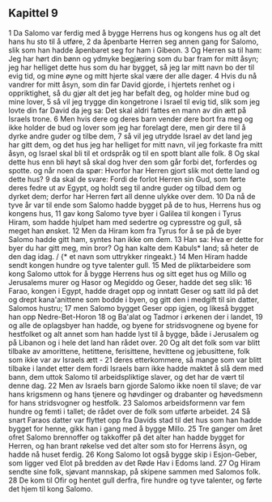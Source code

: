 ## Kapittel 9

1 Da Salomo var ferdig med å bygge Herrens hus og kongens hus og alt det hans hu sto til å utføre,
2 da åpenbarte Herren seg annen gang for Salomo, slik som han hadde åpenbaret seg for ham i Gibeon.
3 Og Herren sa til ham: Jeg har hørt din bønn og ydmyke begjæring som du bar fram for mitt åsyn; jeg har helliget dette hus som du har bygget, så jeg lar mitt navn bo der til evig tid, og mine øyne og mitt hjerte skal være der alle dager.
4 Hvis du nå vandrer for mitt åsyn, som din far David gjorde, i hjertets renhet og i oppriktighet, så du gjør alt det jeg har befalt deg, og holder mine bud og mine lover,
5 så vil jeg trygge din kongetrone i Israel til evig tid, slik som jeg lovte din far David da jeg sa: Det skal aldri fattes en mann av din ætt på Israels trone.
6 Men hvis dere og deres barn vender dere bort fra meg og ikke holder de bud og lover som jeg har forelagt dere, men gir dere til å dyrke andre guder og tilbe dem,
7 så vil jeg utrydde Israel av det land jeg har gitt dem, og det hus jeg har helliget for mitt navn, vil jeg forkaste fra mitt åsyn, og Israel skal bli til et ordspråk og til en spott blant alle folk.
8 Og skal dette hus enn bli høyt så skal dog hver den som går forbi det, forferdes og spotte. og når noen da spør: Hvorfor har Herren gjort slik mot dette land og dette hus?
9 da skal de svare: Fordi de forlot Herren sin Gud, som førte deres fedre ut av Egypt, og holdt seg til andre guder og tilbad dem og dyrket dem; derfor har Herren ført all denne ulykke over dem.
10 Da nå de tyve år var til ende som Salomo hadde bygget på de to hus, Herrens hus og kongens hus,
11 gav kong Salomo tyve byer i Galilea til kongen i Tyrus Hiram, som hadde hjulpet ham med sedertre og cypresstre og gull, så meget han ønsket.
12 Men da Hiram kom fra Tyrus for å se på de byer Salomo hadde gitt ham, syntes han ikke om dem.
13 Han sa: Hva er dette for byer du har gitt meg, min bror? Og han kalte dem Kabuls* land; så heter de den dag idag. / {* et navn som uttrykker ringeakt.}
14 Men Hiram hadde sendt kongen hundre og tyve talenter gull.
15 Med de pliktarbeidere som kong Salomo uttok for å bygge Herrens hus og sitt eget hus og Millo og Jerusalems murer og Hasor og Megiddo og Geser, hadde det seg slik:
16 Farao, kongen i Egypt, hadde draget opp og inntatt Geser og satt ild på det og drept kana'anittene som bodde i byen, og gitt den i medgift til sin datter, Salomos hustru;
17 men Salomo bygget Geser opp igjen, og likeså bygget han opp Nedre-Bet-Horon
18 og Ba'alat og Tadmor i ørkenen der i landet,
19 og alle de oplagsbyer han hadde, og byene for stridsvognene og byene for hestfolket og alt annet som han hadde lyst til å bygge, både i Jerusalem og på Libanon og i hele det land han rådet over.
20 Og alt det folk som var blitt tilbake av amorittene, hetittene, ferisittene, hevittene og jebusittene, folk som ikke var av Israels ætt -
21 deres etterkommere, så mange som var blitt tilbake i landet etter dem fordi Israels barn ikke hadde maktet å slå dem med bann, dem uttok Salomo til arbeidspliktige slaver, og det har de vært til denne dag.
22 Men av Israels barn gjorde Salomo ikke noen til slave; de var hans krigsmenn og hans tjenere og høvdinger og drabanter og høvedsmenn for hans stridsvogner og hestfolk.
23 Salomos arbeidsformenn var fem hundre og femti i tallet; de rådet over de folk som utførte arbeidet.
24 Så snart Faraos datter var flyttet opp fra Davids stad til det hus som han hadde bygget for henne, gikk han i gang med å bygge Millo.
25 Tre ganger om året ofret Salomo brennoffer og takkoffer på det alter han hadde bygget for Herren, og han brant røkelse ved det alter som sto for Herrens åsyn, og hadde nå huset ferdig.
26 Kong Salomo lot også bygge skip i Esjon-Geber, som ligger ved Elot på bredden av det Røde Hav i Edoms land.
27 Og Hiram sendte sine folk, sjøvant mannskap, på skipene sammen med Salomos folk.
28 De kom til Ofir og hentet gull derfra, fire hundre og tyve talenter, og førte det hjem til kong Salomo.
